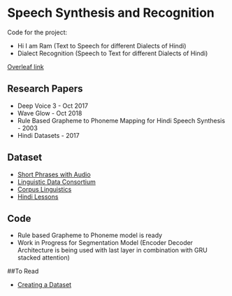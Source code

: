# Speech Synthesis and Recognition
Code for the project:
- Hi I am Ram (Text to Speech for different Dialects of Hindi)
- Dialect Recognition (Speech to Text for different Dialects of Hindi)

[Overleaf link](https://www.overleaf.com/read/smjczxvvgrrk)
## Research Papers
- Deep Voice 3 - Oct 2017
- Wave Glow - Oct 2018
- Rule Based Grapheme to Phoneme Mapping for Hindi Speech Synthesis - 2003
- Hindi Datasets - 2017

## Dataset
- [Short Phrases with Audio](http://www.nemoapps.com/phrasebooks/hindi)
- [Linguistic Data Consortium](https://catalog.ldc.upenn.edu/LDC2010T24)
- [Corpus Linguistics](https://corplinguistics.wordpress.com/tag/hindi/)
- [Hindi Lessons](https://ielanguages.com/hindi.html)

## Code

- Rule based Grapheme to Phoneme model is ready
- Work in Progress for Segmentation Model (Encoder Decoder Architecture is being used with last layer in combination with GRU stacked attention)

##To Read
- [Creating a Dataset](https://medium.com/@klintcho/creating-an-open-speech-recognition-dataset-for-almost-any-language-c532fb2bc0cf)

